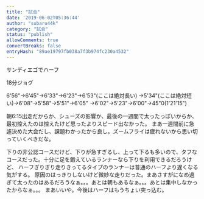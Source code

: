 ```yaml
---
title: "試合"
date: '2019-06-02T05:36:44'
author: "subaru44k"
category: "試合"
status: "publish"
allowComments: true
convertBreaks: false
entryHash: "89ae19797fb038a7f3b974fc230a4532"
---
```

サンディエゴでハーフ

18分ジョグ

6'56"→6'45"→6'33"→6'23"→6'53"(ここは絶対長い)
→5'34"(ここは絶対短い)→6'08"→5'58"→5'51"→6'05"
→6'02"→5'23"→6'00"→45"0(1'21'15")

朝6:15出走だからか、シューズの影響か、最後の一週間で太ったっぽいからか、最初控えたのは控えたけど思ったよりスピード出なかった。
まあ一週間前に急遽決めた大会だし、課題わかったから良し。ズームフライは疲れないから思い切っていくべきだな。

下りの非公認コースだけど、下りが急すぎるし、上って下るも多いので、タフなコースだった。十分に足を鍛えているランナーなら下りを利用できるだろうけど、
ハーフぎりぎり走りきってるタイプのランナーは普通のハーフより遅くなる気がする。
原因のはっきりしないけど微妙な走りだった。まあさすがになめ過ぎて太ったのはあるだろうなぁ。。。あとは朝もあるなぁ。。。あとは集中しなかったからなぁ。。。
まあいいや。今後はハーフはもうちょい突っ込む。
